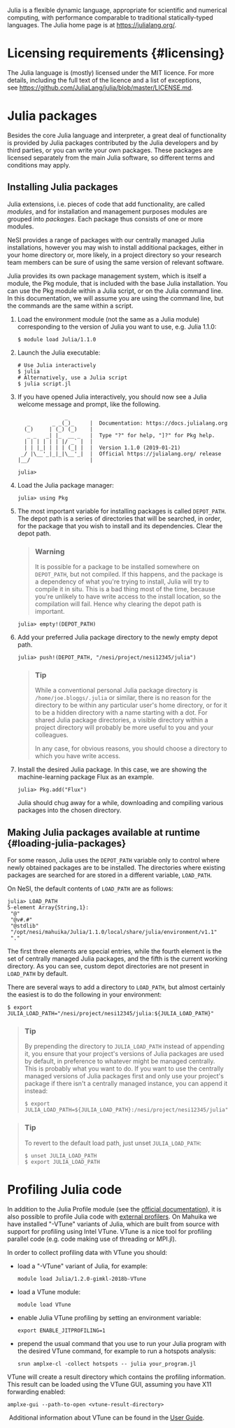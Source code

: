 Julia is a flexible dynamic language, appropriate for scientific and
numerical computing, with performance comparable to traditional
statically-typed languages. The Julia home page is
at <https://julialang.org/>.

# Licensing requirements {#licensing}

The Julia language is (mostly) licensed under the MIT licence. For more
details, including the full text of the licence and a list of
exceptions,
see <https://github.com/JuliaLang/julia/blob/master/LICENSE.md>.

# Julia packages

Besides the core Julia language and interpreter, a great deal of
functionality is provided by Julia packages contributed by the Julia
developers and by third parties, or you can write your own packages.
These packages are licensed separately from the main Julia software, so
different terms and conditions may apply.

## Installing Julia packages

Julia extensions, i.e. pieces of code that add functionality, are called
*modules*, and for installation and management purposes modules are
grouped into *packages*. Each package thus consists of one or more
modules.

NeSI provides a range of packages with our centrally managed Julia
installations, however you may wish to install additional packages,
either in your home directory or, more likely, in a project directory so
your research team members can be sure of using the same version of
relevant software.

Julia provides its own package management system, which is itself a
module, the Pkg module, that is included with the base Julia
installation. You can use the Pkg module within a Julia script, or on
the Julia command line. In this documentation, we will assume you are
using the command line, but the commands are the same within a script.

1.  Load the environment module (not the same as a Julia module)
    corresponding to the version of Julia you want to use, e.g. Julia
    1.1.0:

        $ module load Julia/1.1.0

2.  Launch the Julia executable:

        # Use Julia interactively
        $ julia
        # Alternatively, use a Julia script
        $ julia script.jl

3.  If you have opened Julia interactively, you should now see a Julia
    welcome message and prompt, like the following.

                       _
           _       _ _(_)_     |  Documentation: https://docs.julialang.org
          (_)     | (_) (_)    |
           _ _   _| |_  __ _   |  Type "?" for help, "]?" for Pkg help.
          | | | | | | |/ _` |  |
          | | |_| | | | (_| |  |  Version 1.1.0 (2019-01-21)
         _/ |\__'_|_|_|\__'_|  |  Official https://julialang.org/ release
        |__/                   |

        julia>

4.  Load the Julia package manager:

        julia> using Pkg

5.  The most important variable for installing packages is called
    `DEPOT_PATH`. The depot path is a series of directories that will be
    searched, in order, for the package that you wish to install and its
    dependencies. Clear the depot path.

    > ### Warning
    >
    > It is possible for a package to be installed somewhere on
    > `DEPOT_PATH`, but not compiled. If this happens, and the package
    > is a dependency of what you\'re trying to install, Julia will try
    > to compile it in situ. This is a bad thing most of the time,
    > because you\'re unlikely to have write access to the install
    > location, so the compilation will fail. Hence why clearing the
    > depot path is important.

        julia> empty!(DEPOT_PATH)

6.  Add your preferred Julia package directory to the newly empty depot
    path.

        julia> push!(DEPOT_PATH, "/nesi/project/nesi12345/julia")

    > ### Tip
    >
    > While a conventional personal Julia package directory is
    > `/home/joe.bloggs/.julia` or similar, there is no reason for the
    > directory to be within any particular user\'s home directory, or
    > for it to be a hidden directory with a name starting with a dot.
    > For shared Julia package directories, a visible directory within a
    > project directory will probably be more useful to you and your
    > colleagues.
    >
    > In any case, for obvious reasons, you should choose a directory to
    > which you have write access.

7.  Install the desired Julia package. In this case, we are showing the
    machine-learning package Flux as an example.

        julia> Pkg.add("Flux")

    Julia should chug away for a while, downloading and compiling
    various packages into the chosen directory.

## Making Julia packages available at runtime {#loading-julia-packages}

For some reason, Julia uses the `DEPOT_PATH` variable only to control
where newly obtained packages are to be installed. The directories where
existing packages are searched for are stored in a different variable,
`LOAD_PATH`.

On NeSI, the default contents of `LOAD_PATH` are as follows:

    julia> LOAD_PATH
    5-element Array{String,1}:
     "@"
     "@v#.#"
     "@stdlib"
     "/opt/nesi/mahuika/Julia/1.1.0/local/share/julia/environment/v1.1"
     "."

The first three elements are special entries, while the fourth element
is the set of centrally managed Julia packages, and the fifth is the
current working directory. As you can see, custom depot directories are
not present in `LOAD_PATH` by default.

There are several ways to add a directory to `LOAD_PATH`, but almost
certainly the easiest is to do the following in your environment:

    $ export JULIA_LOAD_PATH="/nesi/project/nesi12345/julia:${JULIA_LOAD_PATH}"

> ### Tip
>
> By prepending the directory to `JULIA_LOAD_PATH` instead of appending
> it, you ensure that your project\'s versions of Julia packages are
> used by default, in preference to whatever might be managed centrally.
> This is probably what you want to do. If you want to use the centrally
> managed versions of Julia packages first and only use your project\'s
> package if there isn\'t a centrally managed instance, you can append
> it instead:
>
>     $ export JULIA_LOAD_PATH=${JULIA_LOAD_PATH}:/nesi/project/nesi12345/julia"

> ### Tip
>
> To revert to the default load path, just unset `JULIA_LOAD_PATH`:
>
>     $ unset JULIA_LOAD_PATH
>     $ export JULIA_LOAD_PATH

# Profiling Julia code

In addition to the Julia Profile module (see the [official
documentation](https://docs.julialang.org/en/v1/manual/profile/)), it is
also possible to profile Julia code with [external
profilers](https://docs.julialang.org/en/v1/manual/profile/#External-Profiling-1).
On Mahuika we have installed \"-VTune\" variants of Julia, which are
built from source with support for profiling using Intel VTune. VTune is
a nice tool for profiling parallel code (e.g. code making use of
threading or MPI.jl).

In order to collect profiling data with VTune you should:

-   load a \"-VTune\" variant of Julia, for example:

        module load Julia/1.2.0-gimkl-2018b-VTune

-   load a VTune module:

        module load VTune

-   enable Julia VTune profiling by setting an environment variable:

        export ENABLE_JITPROFILING=1

-   prepend the usual command that you use to run your Julia program
    with the desired VTune command, for example to run a hotspots
    analysis:

        srun amplxe-cl -collect hotspots -- julia your_program.jl

VTune will create a result directory which contains the profiling
information. This result can be loaded using the VTune GUI, assuming you
have X11 forwarding enabled:

    amplxe-gui --path-to-open <vtune-result-directory>

 Additional information about VTune can be found in the [User
Guide](https://software.intel.com/en-us/vtune-amplifier-help).
